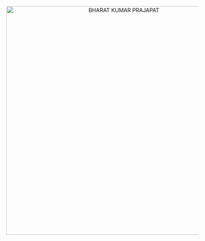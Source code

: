 <p align="center">
  <img src="https://media.giphy.com/media/coxQHKASG60HrHtvkt/giphy.gif" alt="BHARAT KUMAR PRAJAPAT" width="600px" />
</p>

